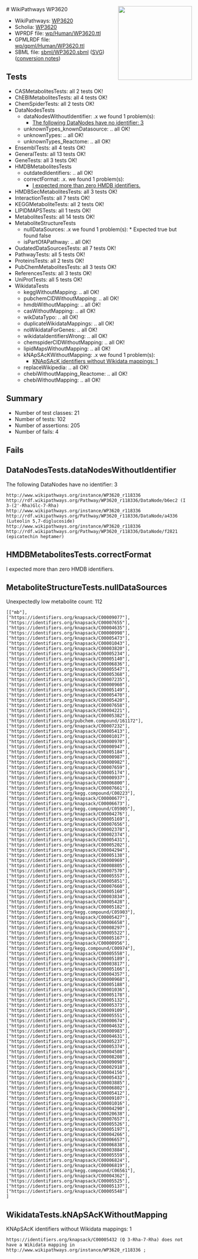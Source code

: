 <img style="float: right; width: 200px" src="../logo.png" />
# WikiPathways WP3620

* WikiPathways: [WP3620](https://identifiers.org/wikipathways:WP3620)
* Scholia: [WP3620](https://scholia.toolforge.org/wikipathways/WP3620)
* WPRDF file: [wp/Human/WP3620.ttl](../wp/Human/WP3620.ttl)
* GPMLRDF file: [wp/gpml/Human/WP3620.ttl](../wp/gpml/Human/WP3620.ttl)
* SBML file: [sbml/WP3620.sbml](../sbml/WP3620.sbml) ([SVG](../sbml/WP3620.svg)) ([conversion notes](../sbml/WP3620.txt))

## Tests
* CASMetabolitesTests: all 2 tests OK!
* ChEBIMetabolitesTests: all 4 tests OK!
* ChemSpiderTests: all 2 tests OK!
* DataNodesTests
    * dataNodesWithoutIdentifier: .x we found 1 problem(s):
        * [The following DataNodes have no identifier: 3](#d2d32fa2)
    * unknownTypes_knownDatasource: .. all OK!
    * unknownTypes: .. all OK!
    * unknownTypes_Reactome: .. all OK!
* EnsemblTests: all 4 tests OK!
* GeneralTests: all 13 tests OK!
* GeneTests: all 3 tests OK!
* HMDBMetabolitesTests
    * outdatedIdentifiers: .. all OK!
    * correctFormat: .x. we found 1 problem(s):
        * [I expected more than zero HMDB identifiers.](#ad154c1e)
* HMDBSecMetabolitesTests: all 3 tests OK!
* InteractionTests: all 7 tests OK!
* KEGGMetaboliteTests: all 2 tests OK!
* LIPIDMAPSTests: all 1 tests OK!
* MetabolitesTests: all 14 tests OK!
* MetaboliteStructureTests
    * nullDataSources: .x we found 1 problem(s):
            * Expected true but found false
    * isPartOfAPathway: .. all OK!
* OudatedDataSourcesTests: all 7 tests OK!
* PathwayTests: all 5 tests OK!
* ProteinsTests: all 2 tests OK!
* PubChemMetabolitesTests: all 3 tests OK!
* ReferencesTests: all 3 tests OK!
* UniProtTests: all 5 tests OK!
* WikidataTests
    * keggWithoutMapping: .. all OK!
    * pubchemCIDWithoutMapping: .. all OK!
    * hmdbWithoutMapping: .. all OK!
    * casWithoutMapping: .. all OK!
    * wikDataTypo: .. all OK!
    * duplicateWikidataMappings: .. all OK!
    * noWikidataForGenes: .. all OK!
    * wikidataIdentifiersWrong: .. all OK!
    * chemspiderCIDWithoutMapping: .. all OK!
    * lipidMapsWithoutMapping: .. all OK!
    * kNApSAcKWithoutMapping: .x we found 1 problem(s):
        * [KNApSAcK identifiers without Wikidata mappings: 1](#ba0f01b1)
    * replaceWikipedia: .. all OK!
    * chebiWithoutMapping_Reactome: .. all OK!
    * chebiWithoutMapping: .. all OK!


## Summary

* Number of test classes: 21
* Number of tests: 102
* Number of assertions: 205
* Number of fails: 4

## Fails

<a name="d2d32fa2" />

## DataNodesTests.dataNodesWithoutIdentifier

The following DataNodes have no identifier: 3
```
http://www.wikipathways.org/instance/WP3620_r118336 http://rdf.wikipathways.org/Pathway/WP3620_r118336/DataNode/b6ec2 (I 3-(2'-Rha)Glc-7-Rha)
http://www.wikipathways.org/instance/WP3620_r118336 http://rdf.wikipathways.org/Pathway/WP3620_r118336/DataNode/a4336 (Luteolin 5,7-diglucoside)
http://www.wikipathways.org/instance/WP3620_r118336 http://rdf.wikipathways.org/Pathway/WP3620_r118336/DataNode/f2821 (epicatechin heptamer)
```

<a name="ad154c1e" />

## HMDBMetabolitesTests.correctFormat

I expected more than zero HMDB identifiers.
<a name="a077efe8" />

## MetaboliteStructureTests.nullDataSources

Unexpectedly low metabolite count: 112
```
[["mb"],
["https://identifiers.org/knapsack/C00009077"],
["https://identifiers.org/knapsack/C00007655"],
["https://identifiers.org/knapsack/C00004635"],
["https://identifiers.org/knapsack/C00000998"],
["https://identifiers.org/knapsack/C00005473"],
["https://identifiers.org/knapsack/C00001043"],
["https://identifiers.org/knapsack/C00003820"],
["https://identifiers.org/knapsack/C00005234"],
["https://identifiers.org/knapsack/C00005140"],
["https://identifiers.org/knapsack/C00006836"],
["https://identifiers.org/knapsack/C00005547"],
["https://identifiers.org/knapsack/C00005368"],
["https://identifiers.org/knapsack/C00007235"],
["https://identifiers.org/knapsack/C00000960"],
["https://identifiers.org/knapsack/C00005149"],
["https://identifiers.org/knapsack/C00005470"],
["https://identifiers.org/knapsack/C00005420"],
["https://identifiers.org/knapsack/C00007658"],
["https://identifiers.org/knapsack/C00004221"],
["https://identifiers.org/knapsack/C00005382"],
["https://identifiers.org/pubchem.compound/161172"],
["https://identifiers.org/knapsack/C00007232"],
["https://identifiers.org/knapsack/C00005413"],
["https://identifiers.org/knapsack/C00001017"],
["https://identifiers.org/knapsack/C00000970"],
["https://identifiers.org/knapsack/C00000947"],
["https://identifiers.org/knapsack/C00005184"],
["https://identifiers.org/knapsack/C00000987"],
["https://identifiers.org/knapsack/C00000982"],
["https://identifiers.org/knapsack/C00007659"],
["https://identifiers.org/knapsack/C00005174"],
["https://identifiers.org/knapsack/C00000937"],
["https://identifiers.org/knapsack/C00006800"],
["https://identifiers.org/knapsack/C00007661"],
["https://identifiers.org/kegg.compound/C00223"],
["https://identifiers.org/knapsack/C00000677"],
["https://identifiers.org/knapsack/C00006673"],
["https://identifiers.org/kegg.compound/C05905"],
["https://identifiers.org/knapsack/C00004276"],
["https://identifiers.org/knapsack/C00005169"],
["https://identifiers.org/knapsack/C00007656"],
["https://identifiers.org/knapsack/C00002378"],
["https://identifiers.org/knapsack/C00002374"],
["https://identifiers.org/knapsack/C00005431"],
["https://identifiers.org/knapsack/C00005202"],
["https://identifiers.org/knapsack/C00004294"],
["https://identifiers.org/knapsack/C00005138"],
["https://identifiers.org/knapsack/C00000969"],
["https://identifiers.org/knapsack/C00008805"],
["https://identifiers.org/knapsack/C00007570"],
["https://identifiers.org/knapsack/C00005557"],
["https://identifiers.org/knapsack/C00005851"],
["https://identifiers.org/knapsack/C00007660"],
["https://identifiers.org/knapsack/C00005160"],
["https://identifiers.org/knapsack/C00003834"],
["https://identifiers.org/knapsack/C00005428"],
["https://identifiers.org/knapsack/C00005182"],
["https://identifiers.org/kegg.compound/C05903"],
["https://identifiers.org/knapsack/C00005427"],
["https://identifiers.org/knapsack/C00006658"],
["https://identifiers.org/knapsack/C00008297"],
["https://identifiers.org/knapsack/C00005522"],
["https://identifiers.org/knapsack/C00005167"],
["https://identifiers.org/knapsack/C00000956"],
["https://identifiers.org/kegg.compound/C00974"],
["https://identifiers.org/knapsack/C00005558"],
["https://identifiers.org/knapsack/C00005189"],
["https://identifiers.org/knapsack/C00003817"],
["https://identifiers.org/knapsack/C00005166"],
["https://identifiers.org/knapsack/C00004357"],
["https://identifiers.org/knapsack/C00000968"],
["https://identifiers.org/knapsack/C00005188"],
["https://identifiers.org/knapsack/C00001036"],
["https://identifiers.org/knapsack/C00005178"],
["https://identifiers.org/knapsack/C00005132"],
["https://identifiers.org/knapsack/C00005373"],
["https://identifiers.org/knapsack/C00009109"],
["https://identifiers.org/knapsack/C00005551"],
["https://identifiers.org/knapsack/C00000674"],
["https://identifiers.org/knapsack/C00004632"],
["https://identifiers.org/knapsack/C00000983"],
["https://identifiers.org/knapsack/C00004631"],
["https://identifiers.org/knapsack/C00005237"],
["https://identifiers.org/knapsack/C00005374"],
["https://identifiers.org/knapsack/C00004508"],
["https://identifiers.org/knapsack/C00008208"],
["https://identifiers.org/knapsack/C00009098"],
["https://identifiers.org/knapsack/C00002918"],
["https://identifiers.org/knapsack/C00004156"],
["https://identifiers.org/knapsack/C00005432"],
["https://identifiers.org/knapsack/C00003885"],
["https://identifiers.org/knapsack/C00006802"],
["https://identifiers.org/knapsack/C00005412"],
["https://identifiers.org/knapsack/C00009107"],
["https://identifiers.org/knapsack/C00001016"],
["https://identifiers.org/knapsack/C00004290"],
["https://identifiers.org/knapsack/C00020638"],
["https://identifiers.org/knapsack/C00007657"],
["https://identifiers.org/knapsack/C00005526"],
["https://identifiers.org/knapsack/C00005197"],
["https://identifiers.org/knapsack/C00004266"],
["https://identifiers.org/knapsack/C00006657"],
["https://identifiers.org/knapsack/C00006838"],
["https://identifiers.org/knapsack/C00003884"],
["https://identifiers.org/knapsack/C00005559"],
["https://identifiers.org/knapsack/C00006824"],
["https://identifiers.org/knapsack/C00006819"],
["https://identifiers.org/kegg.compound/C06561"],
["https://identifiers.org/knapsack/C00004362"],
["https://identifiers.org/knapsack/C00005525"],
["https://identifiers.org/knapsack/C00005137"],
["https://identifiers.org/knapsack/C00005548"]
]
```

<a name="ba0f01b1" />

## WikidataTests.kNApSAcKWithoutMapping

KNApSAcK identifiers without Wikidata mappings: 1
```
https://identifiers.org/knapsack/C00005432 (Q 3-Rha-7-Rha) does not have a Wikidata mapping in http://www.wikipathways.org/instance/WP3620_r118336 ; 
```

